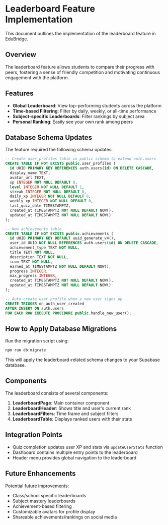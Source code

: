 # Leaderboard Feature Implementation

This document outlines the implementation of the leaderboard feature in EduBridge.

## Overview

The leaderboard feature allows students to compare their progress with peers, fostering a sense of friendly competition and motivating continuous engagement with the platform.

## Features

- **Global Leaderboard**: View top-performing students across the platform
- **Time-based Filtering**: Filter by daily, weekly, or all-time performance
- **Subject-specific Leaderboards**: Filter rankings by subject area
- **Personal Ranking**: Easily see your own rank among peers

## Database Schema Updates

The feature required the following schema updates:

```sql
-- Create user_profiles table in public schema to extend auth.users
CREATE TABLE IF NOT EXISTS public.user_profiles (
  id UUID PRIMARY KEY REFERENCES auth.users(id) ON DELETE CASCADE,
  display_name TEXT,
  avatar_url TEXT,
  xp INTEGER NOT NULL DEFAULT 0,
  level INTEGER NOT NULL DEFAULT 1,
  streak INTEGER NOT NULL DEFAULT 0,
  daily_xp INTEGER NOT NULL DEFAULT 0,
  weekly_xp INTEGER NOT NULL DEFAULT 0,
  last_quiz_date TIMESTAMPTZ,
  created_at TIMESTAMPTZ NOT NULL DEFAULT NOW(),
  updated_at TIMESTAMPTZ NOT NULL DEFAULT NOW()
);

-- New achievements table
CREATE TABLE IF NOT EXISTS public.achievements (
  id UUID PRIMARY KEY DEFAULT uuid_generate_v4(),
  user_id UUID NOT NULL REFERENCES auth.users(id) ON DELETE CASCADE,
  achievement_type TEXT NOT NULL,
  title TEXT NOT NULL,
  description TEXT NOT NULL,
  icon TEXT NOT NULL,
  earned_at TIMESTAMPTZ NOT NULL DEFAULT NOW(),
  progress INTEGER,
  max_progress INTEGER,
  created_at TIMESTAMPTZ NOT NULL DEFAULT NOW(),
  updated_at TIMESTAMPTZ NOT NULL DEFAULT NOW()
);

-- Auto-create user profile when a new user signs up
CREATE TRIGGER on_auth_user_created
AFTER INSERT ON auth.users
FOR EACH ROW EXECUTE PROCEDURE public.handle_new_user();
```

## How to Apply Database Migrations

Run the migration script using:

```bash
npm run db:migrate
```

This will apply the leaderboard-related schema changes to your Supabase database.

## Components

The leaderboard consists of several components:

1. **LeaderboardPage**: Main container component
2. **LeaderboardHeader**: Shows title and user's current rank
3. **LeaderboardFilters**: Time frame and subject filters
4. **LeaderboardTable**: Displays ranked users with their stats

## Integration Points

- Quiz completion updates user XP and stats via `updateUserStats` function
- Dashboard contains multiple entry points to the leaderboard
- Header menu provides global navigation to the leaderboard

## Future Enhancements

Potential future improvements:

- Class/school specific leaderboards
- Subject mastery leaderboards
- Achievement-based filtering
- Customizable avatars for profile display
- Shareable achievements/rankings on social media

